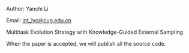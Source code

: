 Author: Yanchi Li

Email: int_lyc@cug.edu.cn

Multitask Evolution Strategy with Knowledge-Guided External Sampling

When the paper is accepted, we will publish all the source code.
